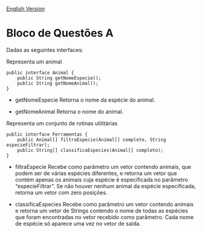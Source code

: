 [English Version]()

# Bloco de Questões A

Dadas as seguintes interfaces:

Representa um animal

```
public interface Animal {
    public String getNomeEspecie();
    public String getNomeAnimal();
}
```

* getNomeEspecie Retorna o nome da espécie do animal.

* getNomeAnimal Retorna o nome do animal.

Representa um conjunto de rotinas utilitárias

```
public interface Ferramentas {
    public Animal[] filtraEspecie(Animal[] completo, String especieFiltrar);
    public String[] classificaEspecies(Animal[] completo);
}
```

* filtraEspecie Recebe como parâmetro um vetor contendo animais, que podem ser de várias espécies diferentes, e retorna um vetor que contém apenas os animais cuja espécie é especificada no parâmetro “especieFiltrar”. Se não houver nenhum animal da espécie especificada, retorna um vetor com zero posições.

* classificaEspecies Recebe como parâmetro um vetor contendo animais e retorna um vetor de Strings contendo o nome de todas as espécies que foram encontradas no vetor recebido como parâmetro. Cada nome de espécie só aparece uma vez no vetor de saída.

